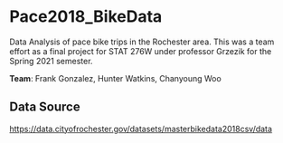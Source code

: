 # Pace2018_BikeData
Data Analysis of pace bike trips in the Rochester area. This was a team effort as a final project for STAT 276W under professor Grzezik for the Spring 2021 semester.
 
**Team**:
Frank Gonzalez,
Hunter Watkins,
Chanyoung Woo

## Data Source
https://data.cityofrochester.gov/datasets/masterbikedata2018csv/data

